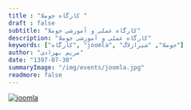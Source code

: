 ```yaml
---
title : "کارگاه جوملا "
draft : false
subtitle: "کارگاه عملی و آموزشی جوملا"
description: "کارگاه عملی و آموزشی جوملا"
keywords: ["کارگاه", "joomla", "جوملا", "شیرازلاگ"]
author: "مریم بهزادی"
date: "1397-07-30"
summaryImage: "/img/events/joomla.jpg"
readmore: false
---
```


[![joomla](../../img/events/joomla.jpg)](../../img/events/joomla.jpg)
